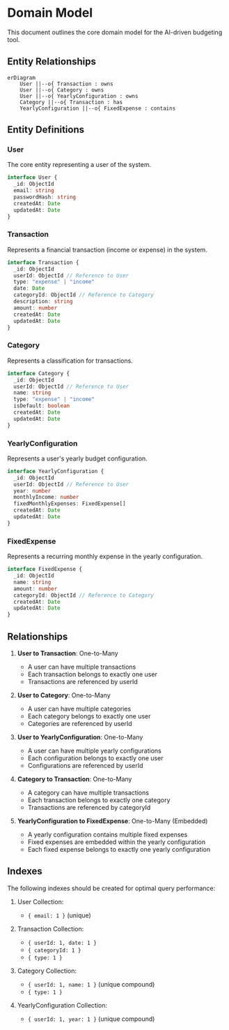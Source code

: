 # Domain Model

This document outlines the core domain model for the AI-driven budgeting tool.

## Entity Relationships

```mermaid
erDiagram
    User ||--o{ Transaction : owns
    User ||--o{ Category : owns
    User ||--o{ YearlyConfiguration : owns
    Category ||--o{ Transaction : has
    YearlyConfiguration ||--o{ FixedExpense : contains
```

## Entity Definitions

### User

The core entity representing a user of the system.

```typescript
interface User {
  _id: ObjectId
  email: string
  passwordHash: string
  createdAt: Date
  updatedAt: Date
}
```

### Transaction

Represents a financial transaction (income or expense) in the system.

```typescript
interface Transaction {
  _id: ObjectId
  userId: ObjectId // Reference to User
  type: "expense" | "income"
  date: Date
  categoryId: ObjectId // Reference to Category
  description: string
  amount: number
  createdAt: Date
  updatedAt: Date
}
```

### Category

Represents a classification for transactions.

```typescript
interface Category {
  _id: ObjectId
  userId: ObjectId // Reference to User
  name: string
  type: "expense" | "income"
  isDefault: boolean
  createdAt: Date
  updatedAt: Date
}
```

### YearlyConfiguration

Represents a user's yearly budget configuration.

```typescript
interface YearlyConfiguration {
  _id: ObjectId
  userId: ObjectId // Reference to User
  year: number
  monthlyIncome: number
  fixedMonthlyExpenses: FixedExpense[]
  createdAt: Date
  updatedAt: Date
}
```

### FixedExpense

Represents a recurring monthly expense in the yearly configuration.

```typescript
interface FixedExpense {
  _id: ObjectId
  name: string
  amount: number
  categoryId: ObjectId // Reference to Category
  createdAt: Date
  updatedAt: Date
}
```

## Relationships

1. **User to Transaction**: One-to-Many

   - A user can have multiple transactions
   - Each transaction belongs to exactly one user
   - Transactions are referenced by userId

2. **User to Category**: One-to-Many

   - A user can have multiple categories
   - Each category belongs to exactly one user
   - Categories are referenced by userId

3. **User to YearlyConfiguration**: One-to-Many

   - A user can have multiple yearly configurations
   - Each configuration belongs to exactly one user
   - Configurations are referenced by userId

4. **Category to Transaction**: One-to-Many

   - A category can have multiple transactions
   - Each transaction belongs to exactly one category
   - Transactions are referenced by categoryId

5. **YearlyConfiguration to FixedExpense**: One-to-Many (Embedded)
   - A yearly configuration contains multiple fixed expenses
   - Fixed expenses are embedded within the yearly configuration
   - Each fixed expense belongs to exactly one yearly configuration

## Indexes

The following indexes should be created for optimal query performance:

1. User Collection:

   - `{ email: 1 }` (unique)

2. Transaction Collection:

   - `{ userId: 1, date: 1 }`
   - `{ categoryId: 1 }`
   - `{ type: 1 }`

3. Category Collection:

   - `{ userId: 1, name: 1 }` (unique compound)
   - `{ type: 1 }`

4. YearlyConfiguration Collection:
   - `{ userId: 1, year: 1 }` (unique compound)
